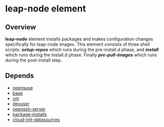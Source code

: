 # leap-node element

## Overview

**leap-node** element installs packages and makes configuration changes
specifically for leap-node images. This element consists of three
shell scripts:  ***setup-repos*** which runs during the pre-install.d phase,
and ***install***  which runs during the install.d phase. Finally
***pre-pull-images*** which runs during the post-install step.

## Depends

* [opensuse](https://docs.openstack.org/diskimage-builder/latest/elements/opensuse/README.html)
* [base](https://docs.openstack.org/diskimage-builder/latest/elements/base/README.html)
* [vm](https://docs.openstack.org/diskimage-builder/latest/elements/vm/README.html)
* [devuser](https://docs.openstack.org/diskimage-builder/latest/elements/devuser/README.html)
* [openssh-server](https://docs.openstack.org/diskimage-builder/latest/elements/openssh-server/README.html)
* [package-installs](https://docs.openstack.org/diskimage-builder/latest/elements/package-installs/README.html)
* [cloud-init-datasources](https://docs.openstack.org/diskimage-builder/latest/elements/cloud-init-datasources/README.html)

